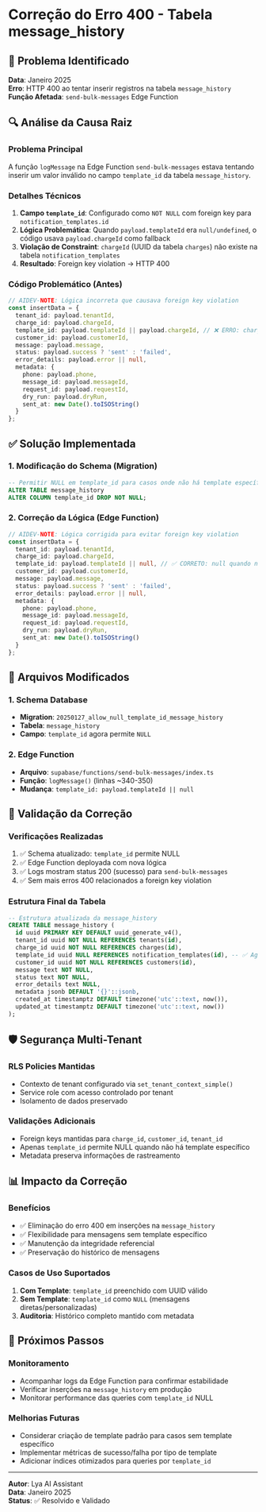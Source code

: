 # Correção do Erro 400 - Tabela message_history

## 🚨 Problema Identificado

**Data**: Janeiro 2025  
**Erro**: HTTP 400 ao tentar inserir registros na tabela `message_history`  
**Função Afetada**: `send-bulk-messages` Edge Function  

## 🔍 Análise da Causa Raiz

### Problema Principal
A função `logMessage` na Edge Function `send-bulk-messages` estava tentando inserir um valor inválido no campo `template_id` da tabela `message_history`.

### Detalhes Técnicos
1. **Campo `template_id`**: Configurado como `NOT NULL` com foreign key para `notification_templates.id`
2. **Lógica Problemática**: Quando `payload.templateId` era `null/undefined`, o código usava `payload.chargeId` como fallback
3. **Violação de Constraint**: `chargeId` (UUID da tabela `charges`) não existe na tabela `notification_templates`
4. **Resultado**: Foreign key violation → HTTP 400

### Código Problemático (Antes)
```typescript
// AIDEV-NOTE: Lógica incorreta que causava foreign key violation
const insertData = {
  tenant_id: payload.tenantId,
  charge_id: payload.chargeId,
  template_id: payload.templateId || payload.chargeId, // ❌ ERRO: chargeId não existe em notification_templates
  customer_id: payload.customerId,
  message: payload.message,
  status: payload.success ? 'sent' : 'failed',
  error_details: payload.error || null,
  metadata: {
    phone: payload.phone,
    message_id: payload.messageId,
    request_id: payload.requestId,
    dry_run: payload.dryRun,
    sent_at: new Date().toISOString()
  }
};
```

## ✅ Solução Implementada

### 1. Modificação do Schema (Migration)
```sql
-- Permitir NULL em template_id para casos onde não há template específico
ALTER TABLE message_history 
ALTER COLUMN template_id DROP NOT NULL;
```

### 2. Correção da Lógica (Edge Function)
```typescript
// AIDEV-NOTE: Lógica corrigida para evitar foreign key violation
const insertData = {
  tenant_id: payload.tenantId,
  charge_id: payload.chargeId,
  template_id: payload.templateId || null, // ✅ CORRETO: null quando não há template
  customer_id: payload.customerId,
  message: payload.message,
  status: payload.success ? 'sent' : 'failed',
  error_details: payload.error || null,
  metadata: {
    phone: payload.phone,
    message_id: payload.messageId,
    request_id: payload.requestId,
    dry_run: payload.dryRun,
    sent_at: new Date().toISOString()
  }
};
```

## 🔧 Arquivos Modificados

### 1. Schema Database
- **Migration**: `20250127_allow_null_template_id_message_history`
- **Tabela**: `message_history`
- **Campo**: `template_id` agora permite `NULL`

### 2. Edge Function
- **Arquivo**: `supabase/functions/send-bulk-messages/index.ts`
- **Função**: `logMessage()` (linhas ~340-350)
- **Mudança**: `template_id: payload.templateId || null`

## 🧪 Validação da Correção

### Verificações Realizadas
1. ✅ Schema atualizado: `template_id` permite NULL
2. ✅ Edge Function deployada com nova lógica
3. ✅ Logs mostram status 200 (sucesso) para `send-bulk-messages`
4. ✅ Sem mais erros 400 relacionados a foreign key violation

### Estrutura Final da Tabela
```sql
-- Estrutura atualizada da message_history
CREATE TABLE message_history (
  id uuid PRIMARY KEY DEFAULT uuid_generate_v4(),
  tenant_id uuid NOT NULL REFERENCES tenants(id),
  charge_id uuid NOT NULL REFERENCES charges(id),
  template_id uuid NULL REFERENCES notification_templates(id), -- ✅ Agora permite NULL
  customer_id uuid NOT NULL REFERENCES customers(id),
  message text NOT NULL,
  status text NOT NULL,
  error_details text NULL,
  metadata jsonb DEFAULT '{}'::jsonb,
  created_at timestamptz DEFAULT timezone('utc'::text, now()),
  updated_at timestamptz DEFAULT timezone('utc'::text, now())
);
```

## 🛡️ Segurança Multi-Tenant

### RLS Policies Mantidas
- Contexto de tenant configurado via `set_tenant_context_simple()`
- Service role com acesso controlado por tenant
- Isolamento de dados preservado

### Validações Adicionais
- Foreign keys mantidas para `charge_id`, `customer_id`, `tenant_id`
- Apenas `template_id` permite NULL quando não há template específico
- Metadata preserva informações de rastreamento

## 📊 Impacto da Correção

### Benefícios
- ✅ Eliminação do erro 400 em inserções na `message_history`
- ✅ Flexibilidade para mensagens sem template específico
- ✅ Manutenção da integridade referencial
- ✅ Preservação do histórico de mensagens

### Casos de Uso Suportados
1. **Com Template**: `template_id` preenchido com UUID válido
2. **Sem Template**: `template_id` como `NULL` (mensagens diretas/personalizadas)
3. **Auditoria**: Histórico completo mantido com metadata

## 🔄 Próximos Passos

### Monitoramento
- Acompanhar logs da Edge Function para confirmar estabilidade
- Verificar inserções na `message_history` em produção
- Monitorar performance das queries com `template_id` NULL

### Melhorias Futuras
- Considerar criação de template padrão para casos sem template específico
- Implementar métricas de sucesso/falha por tipo de template
- Adicionar índices otimizados para queries por `template_id`

---

**Autor**: Lya AI Assistant  
**Data**: Janeiro 2025  
**Status**: ✅ Resolvido e Validado